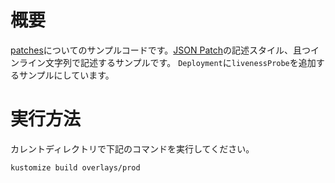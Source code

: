 # 概要

[patches](https://kubectl.docs.kubernetes.io/references/kustomize/patches/)についてのサンプルコードです。[JSON Patch](https://tools.ietf.org/html/rfc6902)の記述スタイル、且つインライン文字列で記述するサンプルです。
`Deployment`に`livenessProbe`を追加するサンプルにしています。

# 実行方法

カレントディレクトリで下記のコマンドを実行してください。

```sh
kustomize build overlays/prod
```
